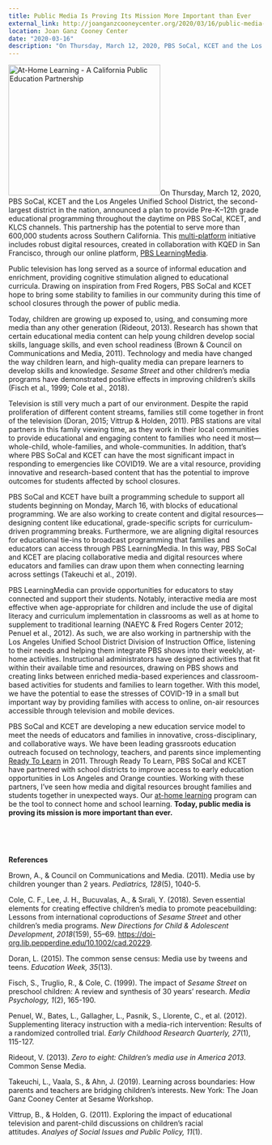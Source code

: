 ```yaml
---
title: Public Media Is Proving Its Mission More Important than Ever
external_link: http://joanganzcooneycenter.org/2020/03/16/public-media-is-proving-its-mission-more-important-than-ever/
location: Joan Ganz Cooney Center
date: "2020-03-16"
description: "On Thursday, March 12, 2020, PBS SoCal, KCET and the Los Angeles Unified School District, the second-largest district in the nation, announced a plan to provide Pre-K–12th grade..."
---
```


<img class="alignright wp-image-19912" src="http://joanganzcooneycenter.org/wp-content/uploads/2020/03/athomelearning_thumb.png" alt="At-Home Learning - A California Public Education Partnership" width="300" height="258" srcset="http://joanganzcooneycenter.org/wp-content/uploads/2020/03/athomelearning_thumb.png 432w, http://joanganzcooneycenter.org/wp-content/uploads/2020/03/athomelearning_thumb-365x314.png 365w, http://joanganzcooneycenter.org/wp-content/uploads/2020/03/athomelearning_thumb-400x344.png 400w" sizes="(max-width: 300px) 100vw, 300px"></a>On Thursday, March 12, 2020, PBS SoCal, KCET and the Los Angeles Unified School District, the second-largest district in the nation, announced a plan to provide Pre-K–12th grade educational programming throughout the daytime on PBS SoCal, KCET, and KLCS channels. This partnership has the potential to serve more than 600,000 students across Southern California. This <a href="https://www.pbssocal.org/pbs-news/at-home-learning/" target="_blank" rel="noopener noreferrer">multi-platform</a> initiative includes robust digital resources, created in collaboration with KQED in San Francisco, through our online platform, <a href="https://pmgsocal.us2.list-manage.com/track/click?u=060b49592a549a096ccf39ab5&amp;id=d112de2474&amp;e=0e8be31ff2" target="_blank" rel="noopener noreferrer">PBS LearningMedia</a>.</p>

<p>Public television has long served as a source of informal education and enrichment, providing cognitive stimulation aligned to educational curricula.&nbsp;Drawing on inspiration from Fred Rogers, PBS SoCal and KCET hope to bring some stability to families in our community during this time of school closures through the power of public media.</p>
<p>Today, children are growing up exposed to, using, and consuming more media than any other generation (Rideout, 2013). Research has shown that certain educational media content can help young children develop social skills, language skills, and even school readiness (Brown &amp; Council on Communications and Media, 2011). Technology and media have changed the way children learn, and high-quality media can prepare learners to develop skills and knowledge. <em>Sesame Street</em> and other children’s media programs have demonstrated positive effects in improving children’s skills (Fisch et al., 1999; Cole et al., 2018).</p>
<p>Television is still very much a part of our environment. Despite the rapid proliferation of different content streams, families still come together in front of the television (Doran, 2015; Vittrup &amp; Holden, 2011). PBS stations are vital partners in this family viewing time, as they work in their local communities to provide educational and engaging content to families who need it most— whole-child, whole-families, and whole-communities. In addition, that’s where PBS SoCal and KCET can have the most significant impact in responding to emergencies like COVID19. We are a vital resource, providing innovative and research-based content that has the potential to improve outcomes for students affected by school closures.</p>
<p>PBS SoCal and KCET have built a programming schedule to support all students beginning on Monday, March 16, with blocks of educational programming. We are also working to create content and digital resources—designing content like educational, grade-specific scripts for curriculum-driven programming breaks. Furthermore, we are aligning digital resources for educational tie-ins to broadcast programming that families and educators can access through PBS LearningMedia. In this way, PBS SoCal and KCET are placing collaborative media and digital resources where educators and families can draw upon them when connecting learning across settings (Takeuchi et al., 2019).</p>
<p>PBS LearningMedia can provide opportunities for educators to stay connected and support their students. Notably, interactive media are most effective when age-appropriate for children and include the use of digital literacy and curriculum implementation in classrooms as well as at home to supplement to traditional learning (NAEYC &amp; Fred Rogers Center 2012; Penuel et al., 2012). As such, we are also working in partnership with the Los Angeles Unified School District Division of Instruction Office, listening to their needs and helping them integrate PBS shows into their weekly, at-home activities. Instructional administrators have designed activities that fit within their available time and resources, drawing on PBS shows and creating links between enriched media-based experiences and classroom-based activities for students and families to learn together. With this model, we have the potential to ease the stresses of COVID-19 in a small but important way by providing families with access to online, on-air resources accessible through television and mobile devices.</p>
<p>PBS SoCal and KCET are developing a new education service model to meet the needs of educators and families in innovative, cross-disciplinary, and collaborative ways. We have been leading grassroots education outreach focused on technology, teachers, and parents since implementing <a href="https://www.cpb.org/ready-to-learn">Ready To Learn</a> in 2011. Through Ready To Learn, PBS SoCal and KCET have partnered with school districts to improve access to early education opportunities in Los Angeles and Orange counties. Working with these partners, I’ve seen how media and digital resources brought families and students together in unexpected ways. Our <a href="https://www.pbssocal.org/pbs-news/at-home-learning/">at-home learning</a> program can be the tool to connect home and school learning. <strong>Today, public media is proving its mission is more important than ever.</strong></p>
<p>&nbsp;</p>
<p>&nbsp;</p>
<p><strong>References</strong></p>
<p>Brown, A., &amp; Council on Communications and Media. (2011). Media use by children younger than 2 years. <em>Pediatrics, 128</em>(5), 1040-5.</p>
<p>Cole, C. F., Lee, J. H., Bucuvalas, A., &amp; Sırali, Y. (2018). Seven essential elements for creating effective children’s media to promote peacebuilding: Lessons from international coproductions of <em>Sesame Street</em> and other children’s media programs.&nbsp;<em>New Directions for Child &amp; Adolescent Development</em>,&nbsp;<em>2018</em>(159), 55–69. <a href="https://doi-org.lib.pepperdine.edu/10.1002/cad.20229">https://doi-org.lib.pepperdine.edu/10.1002/cad.20229</a>.</p>
<p>Doran, L. (2015). The common sense census: Media use by tweens and teens.&nbsp;<em>Education Week,</em>&nbsp;<em>35</em>(13).</p>
<p>Fisch, S., Truglio, R., &amp; Cole, C. (1999). The impact of <em>Sesame Street</em> on preschool children: A review and synthesis of 30 years’ research. <em>Media Psychology, 1</em>(2), 165-190.</p>
<p>Penuel, W., Bates, L., Gallagher, L., Pasnik, S., Llorente, C., et al. (2012). Supplementing literacy instruction with a media-rich intervention: Results of a randomized controlled trial. <em>Early Childhood Research Quarterly, 27</em>(1), 115-127.</p>
<p>Rideout, V. (2013). <em>Zero to eight: Children’s media use in America 2013</em>. Common Sense Media.</p>
<p>Takeuchi, L., Vaala, S., &amp; Ahn, J. (2019). Learning across boundaries: How parents and teachers are bridging children’s interests. New York: The Joan Ganz Cooney Center at Sesame Workshop.</p>
<p>Vittrup, B., &amp; Holden, G. (2011). Exploring the impact of educational television and parent-child discussions on children’s racial attitudes.&nbsp;<em>Analyes of Social Issues and Public Policy,</em>&nbsp;<em>11</em>(1).</p>

